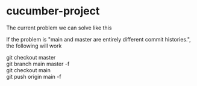 # cucumber-project

The current problem we can solve like this 

If the problem is "main and master are entirely different commit histories.", the following will work

git checkout master   
git branch main master -f    
git checkout main  
git push origin main -f 
